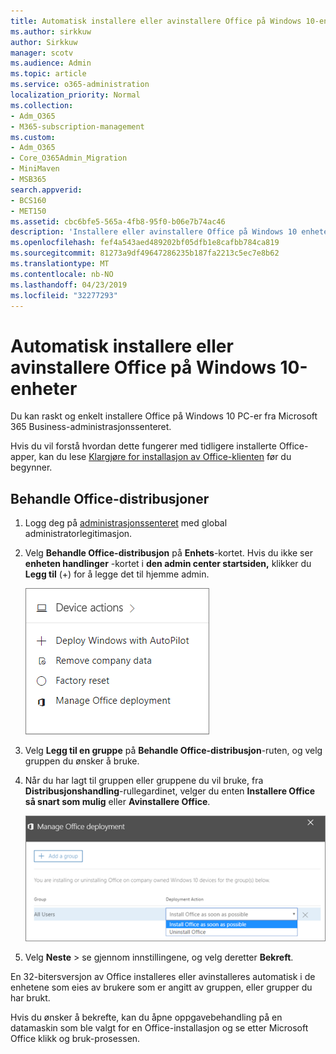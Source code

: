 ```yaml
---
title: Automatisk installere eller avinstallere Office på Windows 10-enheter
ms.author: sirkkuw
author: Sirkkuw
manager: scotv
ms.audience: Admin
ms.topic: article
ms.service: o365-administration
localization_priority: Normal
ms.collection:
- Adm_O365
- M365-subscription-management
ms.custom:
- Adm_O365
- Core_O365Admin_Migration
- MiniMaven
- MSB365
search.appverid:
- BCS160
- MET150
ms.assetid: cbc6bfe5-565a-4fb8-95f0-b06e7b74ac46
description: 'Installere eller avinstallere Office på Windows 10 enheter fra Microsoft 365 Business administrasjonssenteret. '
ms.openlocfilehash: fef4a543aed489202bf05dfb1e8cafbb784ca819
ms.sourcegitcommit: 81273a9df49647286235b187fa2213c5ec7e8b62
ms.translationtype: MT
ms.contentlocale: nb-NO
ms.lasthandoff: 04/23/2019
ms.locfileid: "32277293"
---
```

# <a name="automatically-install-or-uninstall-office-on-windows-10-devices"></a>Automatisk installere eller avinstallere Office på Windows 10-enheter

Du kan raskt og enkelt installere Office på Windows 10 PC-er fra Microsoft 365 Business-administrasjonssenteret.
  
Hvis du vil forstå hvordan dette fungerer med tidligere installerte Office-apper, kan du lese [Klargjøre for installasjon av Office-klienten](prepare-for-office-client-deployment.md) før du begynner. 
  
## <a name="manage-office-deployments"></a>Behandle Office-distribusjoner

1. Logg deg på [administrasjonssenteret](https://aka.ms/bcsportal) med global administratorlegitimasjon. 
    
2. Velg **Behandle Office-distribusjon** på **Enhets**-kortet.
      Hvis du ikke ser **enheten handlinger** -kortet i **den admin center startsiden,** klikker du **Legg til** (+) for å legge det til hjemme admin.
    
    ![Screenshot of the Devices card in the admin center](media/9982e784-dbf9-4a76-a159-bb3e2e5aa23f.png)
  
3. Velg **Legg til en gruppe** på **Behandle Office-distribusjon**-ruten, og velg gruppen du ønsker å bruke.
    
4. Når du har lagt til gruppen eller gruppene du vil bruke, fra **Distribusjonshandling**-rullegardinet, velger du enten **Installere Office så snart som mulig** eller **Avinstallere Office**.
    
    ![In the Manage Office deployment pane, choose either Install Office as soon as possible, or Uninstall Office.](media/00f24a61-1848-40c0-b037-78d726c7d757.png)
  
5. Velg **Neste** \> se gjennom innstillingene, og velg deretter **Bekreft**.
    
En 32-bitersversjon av Office installeres eller avinstalleres automatisk i de enhetene som eies av brukere som er angitt av gruppen, eller grupper du har brukt.
  
Hvis du ønsker å bekrefte, kan du åpne oppgavebehandling på en datamaskin som ble valgt for en Office-installasjon og se etter Microsoft Office klikk og bruk-prosessen.
  


